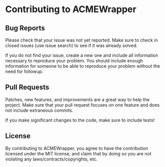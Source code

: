 # Contributing to ACMEWrapper

## Bug Reports

Please check that your issue was not yet reported. Make sure to check in closed issues (use issue search) to see if it was already solved.

If you do not find your issue, create a new one and include all information necessary to reproduce your problem. You should include enough information for someone to be able to reproduce your problem without the need for followup.

## Pull Requests

Patches, new features, and improvements are a great way to help the project. Make sure that your pull request focuses on one feature and does not include extraneous commits.

If you make significant changes to the code, make sure to include tests!

## License

By contributing to ACMEWrapper, you agree to have the contribution licensed under the MIT license, and claim that by doing so you are not violating any laws/contracts/copyrights, etc.
